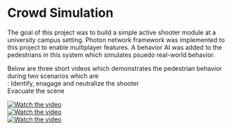 # Crowd Simulation
The goal of this project was to build a simple active shooter module at a university campus setting. Photon network framework was implemented to this project to enable  multiplayer features. A behavior AI was added to the pedestrians in this system which simulates psuedo real-world behavior. 

Below are three short videos which demonstrates the pedestrian behavior during two scenarios which are <br />: 
Identify, enagage and neutralize the shooter <br />
Evacuate the scene <br />


[![Watch the video](https://img.youtube.com/vi/utyFoPMFDqE/maxresdefault.jpg)](https://youtu.be/utyFoPMFDqE)  <br />
[![Watch the video](https://img.youtube.com/vi/fphjAbR7fjc/maxresdefault.jpg)](https://youtu.be/fphjAbR7fjc) <br />
[![Watch the video](https://img.youtube.com/vi/V5FvO9lE-bk/maxresdefault.jpg)](https://youtu.be/V5FvO9lE-bk) <br />
